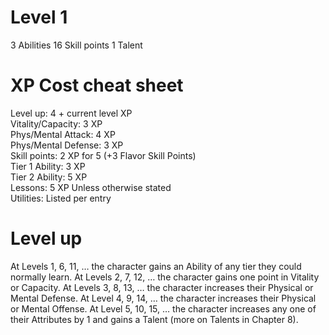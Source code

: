 # Level 1
3 Abilities
16 Skill points
1 Talent

# XP Cost cheat sheet  
Level up: 4 + current level XP  
Vitality/Capacity: 3 XP  
Phys/Mental Attack: 4 XP  
Phys/Mental Defense: 3 XP  
Skill points: 2 XP for 5 (+3 Flavor Skill Points)  
Tier 1 Ability: 3 XP  
Tier 2 Ability: 5 XP  
Lessons: 5 XP Unless otherwise stated  
Utilities: Listed per entry

# Level up
At Levels 1, 6, 11, … the character gains an Ability of any tier they could normally learn.
At Levels 2, 7, 12, … the character gains one point in Vitality or Capacity.
At Levels 3, 8, 13, … the character increases their Physical or Mental Defense.
At Level 4, 9, 14, … the character increases their Physical or Mental Offense.
At Level 5, 10, 15, … the character increases any one of their Attributes by 1 and gains a Talent (more on Talents in Chapter 8).